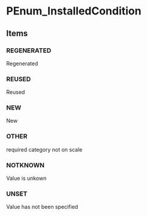 # PEnum_InstalledCondition
<!-- end of short definition -->

## Items

### REGENERATED
Regenerated

### REUSED
Reused

### NEW
New

### OTHER
required category not on scale

### NOTKNOWN
Value is unkown

### UNSET
Value has not been specified
